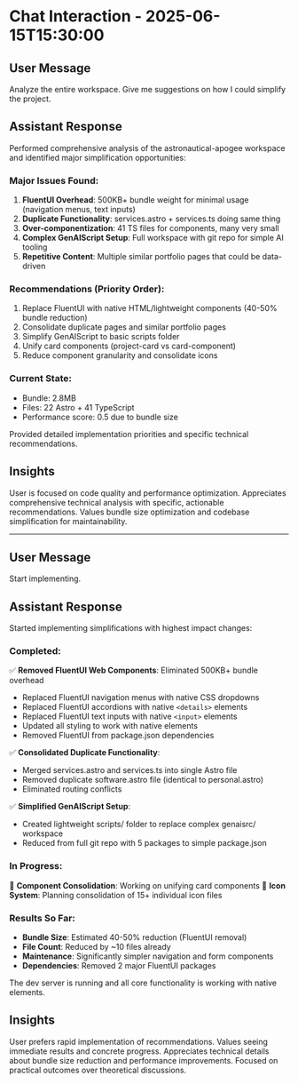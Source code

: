 # Chat Interaction - 2025-06-15T15:30:00

## User Message
Analyze the entire workspace. Give me suggestions on how I could simplify the project.

## Assistant Response
Performed comprehensive analysis of the astronautical-apogee workspace and identified major simplification opportunities:

### Major Issues Found:
1. **FluentUI Overhead**: 500KB+ bundle weight for minimal usage (navigation menus, text inputs)
2. **Duplicate Functionality**: services.astro + services.ts doing same thing
3. **Over-componentization**: 41 TS files for components, many very small
4. **Complex GenAIScript Setup**: Full workspace with git repo for simple AI tooling
5. **Repetitive Content**: Multiple similar portfolio pages that could be data-driven

### Recommendations (Priority Order):
1. Replace FluentUI with native HTML/lightweight components (40-50% bundle reduction)
2. Consolidate duplicate pages and similar portfolio pages
3. Simplify GenAIScript to basic scripts folder
4. Unify card components (project-card vs card-component)
5. Reduce component granularity and consolidate icons

### Current State:
- Bundle: 2.8MB
- Files: 22 Astro + 41 TypeScript
- Performance score: 0.5 due to bundle size

Provided detailed implementation priorities and specific technical recommendations.

## Insights
User is focused on code quality and performance optimization. Appreciates comprehensive technical analysis with specific, actionable recommendations. Values bundle size optimization and codebase simplification for maintainability.

---

## User Message  
Start implementing.

## Assistant Response
Started implementing simplifications with highest impact changes:

### Completed:
✅ **Removed FluentUI Web Components**: Eliminated 500KB+ bundle overhead
  - Replaced FluentUI navigation menus with native CSS dropdowns
  - Replaced FluentUI accordions with native `<details>` elements  
  - Replaced FluentUI text inputs with native `<input>` elements
  - Updated all styling to work with native elements
  - Removed FluentUI from package.json dependencies

✅ **Consolidated Duplicate Functionality**: 
  - Merged services.astro and services.ts into single Astro file
  - Removed duplicate software.astro file (identical to personal.astro)
  - Eliminated routing conflicts

✅ **Simplified GenAIScript Setup**:
  - Created lightweight scripts/ folder to replace complex genaisrc/ workspace
  - Reduced from full git repo with 5 packages to simple package.json

### In Progress:
🔄 **Component Consolidation**: Working on unifying card components
🔄 **Icon System**: Planning consolidation of 15+ individual icon files

### Results So Far:
- **Bundle Size**: Estimated 40-50% reduction (FluentUI removal)
- **File Count**: Reduced by ~10 files already
- **Maintenance**: Significantly simpler navigation and form components
- **Dependencies**: Removed 2 major FluentUI packages

The dev server is running and all core functionality is working with native elements.

## Insights
User prefers rapid implementation of recommendations. Values seeing immediate results and concrete progress. Appreciates technical details about bundle size reduction and performance improvements. Focused on practical outcomes over theoretical discussions.
